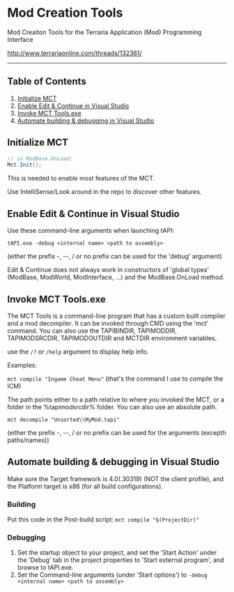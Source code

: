 # Mod Creation Tools

Mod Creaiton Tools for the Terraria Application (Mod) Programming Interface

http://www.terrariaonline.com/threads/132361/

---

## Table of Contents
1. [Initialize MCT](#initialize-mct-)
1. [Enable Edit & Continue in Visual Studio](#enable-edit--continue-in-visual-studio-)
1. [Invoke MCT Tools.exe](#invoke-mct-toolsexe-)
1. [Automate building & debugging in Visual Studio](#automate-building--debugging-in-visual-studio-)

## Initialize MCT

```csharp
// in ModBase.OnLoad:
Mct.Init();
```
    
This is needed to enable most features of the MCT.

Use IntelliSense/Look around in the repo to discover other features.

## Enable Edit & Continue in Visual Studio

Use these command-line arguments when launching tAPI:
    
`tAPI.exe -debug <internal name> <path to assembly>`

(either the prefix -, --, / or no prefix can be used for the 'debug' argument)

Edit &amp; Continue does not always work in constructors of 'global types' (ModBase, ModWorld, ModInterface, ...) and the ModBase.OnLoad method.

## Invoke MCT Tools.exe

The MCT Tools is a command-line program that has a custom built compiler and a mod decompiler.
It can be invoked through CMD using the 'mct' command.
You can also use the TAPIBINDIR, TAPIMODDIR, TAPIMODSRCDIR, TAPIMODOUTDIR and MCTDIR environment variables.

use the `/?` or `/help` argument to display help info.

Examples:

`mct compile "Ingame Cheat Menu"`
(that's the command I use to compile the ICM)

The path points either to a path relative to where you invoked the MCT,
or a folder in the %tapimodsrcdir% folder. You can also use an absolute path.

`mct decompile "Unsorted\\MyMod.tapi"`

(either the prefix -, --, / or no prefix can be used for the arguments (excepth paths/names))

## Automate building & debugging in Visual Studio

Make sure the Target framework is 4.0(.30319) (NOT the client profile), and the Platform target is x86 (for all build configurations).

### Building

Put this code in the Post-build script:
`mct compile "$(ProjectDir)"`

### Debugging

1. Set the startup object to your project, and set the 'Start Action' under the 'Debug' tab in the project properties to 'Start external program', and browse to tAPI.exe.
2. Set the Command-line arguments (under 'Start options') to `-debug <internal name> <path to assembly>`
